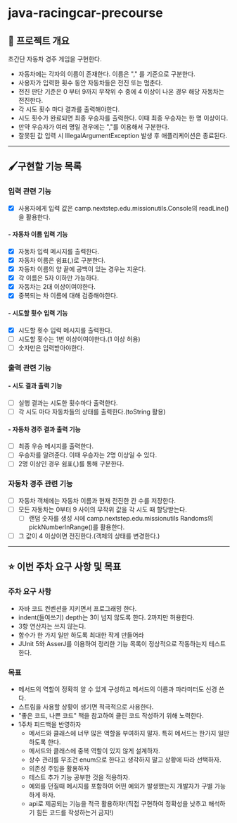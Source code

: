# java-racingcar-precourse

## 💪 프로젝트 개요

초간단 자동차 경주 게임을 구현한다.

- 자동차에는 각자의 이름이 존재한다. 이름은 "," 를 기준으로 구분한다.
- 사용자가 입력한 횟수 동안 자동차들은 전진 또는 멈춘다.
- 전진 판단 기준은 0 부터 9까지 무작위 수 중에 4 이상이 나온 경우 해당 자동차는 전진한다.
- 각 시도 횟수 마다 결과를 출력해야한다.
- 시도 횟수가 완료되면 최종 우승자를 출력한다. 이때 최종 우승자는 한 명 이상이다.
- 만약 우승자가 여러 명일 경우에는 ","를 이용해서 구분한다.
- 잘못된 값 입력 시 IllegalArgumentException 발생 후 애플리케이션은 종료된다.

---

## 🖌️구현할 기능 목록

### 입력 관련 기능

- [X] 사용자에게 입력 값은 camp.nextstep.edu.missionutils.Console의 readLine()을 활용한다.

#### - 자동차 이름 입력 기능

- [X] 자동차 입력 메시지를 출력한다.
- [X] 자동차 이름은 쉼표(,)로 구분한다.
- [X] 자동차 이름의 양 끝에 공백이 있는 경우는 지운다.
- [X] 각 이름은 5자 이하만 가능하다.
- [X] 자동차는 2대 이상이여야한다.
- [X] 중복되는 차 이름에 대해 검증해야한다.

#### - 시도할 횟수 입력 기능

- [X] 시도할 횟수 입력 메시지를 출력한다.
- [ ] 시도할 횟수는 1번 이상이여야한다.(1 이상 허용)
- [ ] 숫자만은 입력받아야한다.

### 출력 관련 기능

#### - 시도 결과 출력 기능

- [ ] 실행 결과는 시도한 횟수마다 출력한다.
- [ ] 각 시도 마다 자동차들의 상태를 출력한다.(toString 활용)

#### - 자동차 경주 결과 출력 기능

- [ ] 최종 우승 메시지를 출력한다.
- [ ] 우승자를 알려준다. 이때 우승자는 2명 이상일 수 있다.
- [ ] 2명 이상인 경우 쉼표(,)를 통해 구분한다.

### 자동차 경주 관련 기능

- [ ] 자동차 객체에는 자동차 이름과 현재 전진한 칸 수를 저장한다.
- [ ] 모든 자동차는 0부터 9 사이의 무작위 값을 각 시도 때 할당받는다.
    - [ ] 랜덤 숫자를 생성 시에 camp.nextstep.edu.missionutils Randoms의 pickNumberInRange()를 활용한다.
- [ ] 그 값이 4 이상이면 전진한다.(객체의 상태를 변경한다.)

---

## ⭐ 이번 주차 요구 사항 및 목표

### 주차 요구 사항

- 자바 코드 컨벤션을 지키면서 프로그래밍 한다.
- indent(들여쓰기) depth는 3이 넘지 않도록 한다. 2까지만 허용한다.
- 3항 연산자는 쓰지 않는다.
- 함수가 한 가지 일만 하도록 최대한 작게 만들어라
- JUnit 5와 AsserJ를 이용하여 정리한 기능 목록이 정상적으로 작동하는지 테스트한다.

### 목표

- 메서드의 역할이 정확히 알 수 있게 구성하고 메서드의 이름과 파라미터도 신경 쓴다.
- 스트림을 사용할 상황이 생기면 적극적으로 사용한다.
- "좋은 코드, 나쁜 코드" 책을 참고하여 클린 코드 작성하기 위해 노력한다.
- 1주차 피드백을 반영하자
    - 메서드와 클래스에 너무 많은 역할을 부여하지 말자. 특히 메서드는 한가지 일만 하도록 한다.
    - 메서드와 클래스에 중복 역할이 있지 않게 설계하자.
    - 상수 관리를 무조건 enum으로 한다고 생각하지 말고 상황에 따라 선택하자.
    - 의존성 주입을 활용하자
    - 테스트 추가 기능 공부한 것을 적용하자.
    - 예외를 던질때 메시지를 포함하여 어떤 예외가 발생했는지 개발자가 구별 가능하게 하자.
    - api로 제공되는 기능을 적극 활용하자!(직접 구현하여 정확성을 낮추고 해석하기 힘든 코드를 작성하는거 금지!)



